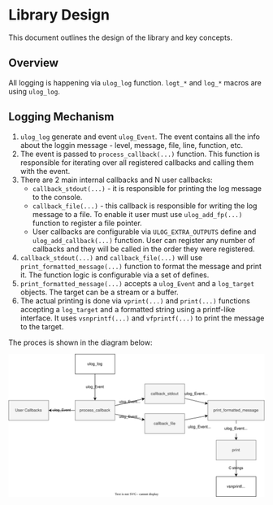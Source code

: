 # Library Design

This document outlines the design of the library and key concepts.

## Overview

All logging is happening via `ulog_log` function. `logt_*` and `log_*` macros are using `ulog_log`.

## Logging Mechanism

1. `ulog_log` generate and event `ulog_Event`. The event contains all the info about the loggin message - level, message, file, line, function, etc.
2. The event is passed to `process_callback(...)` function. This function is responsible for iterating over all registered callbacks and calling them with the event.
3. There are 2 main internal callbacks and N user callbacks:
   - `callback_stdout(...)` - it is responsible for printing the log message to the console.
   - `callback_file(...)` - this callback is responsible for writing the log message to a file. To enable it user must use `ulog_add_fp(...)` function to register a file pointer.
   - User callbacks are configurable via `ULOG_EXTRA_OUTPUTS` define and `ulog_add_callback(...)` function. User can register any number of callbacks and they will be called in the order they were registered.
4. `callback_stdout(...)` and `callback_file(...)` will use `print_formatted_message(...)` function to format the message and print it. The function logic is configurable via a set of defines.
5. `print_formatted_message(...)` accepts a `ulog_Event` and a `log_target` objects. The target can be a stream or a buffer.
6. The actual printing is done via `vprint(...)` and `print(...)` functions accepting a `log_target` and a formatted string using a printf-like interface. It uses `vsnprintf(...)` and `vfprintf(...)` to print the message to the target.

The proces is shown in the diagram below:

![design](design.drawio.svg)
